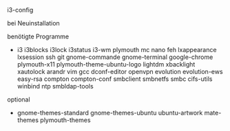 i3-config

bei Neuinstallation

benötigte Programme
- i3 i3blocks i3lock i3status i3-wm plymouth mc nano feh lxappearance lxsession ssh git gnome-commande gnome-terminal google-chrome plymouth-x11 plymouth-theme-ubuntu-logo lightdm xbacklight xautolock arandr vim gcc dconf-editor openvpn evolution evolution-ews easy-rsa compton compton-conf smbclient smbnetfs smbc cifs-utils winbind ntp smbldap-tools

optional
- gnome-themes-standard gnome-themes-ubuntu ubuntu-artwork mate-themes plymouth-themes
